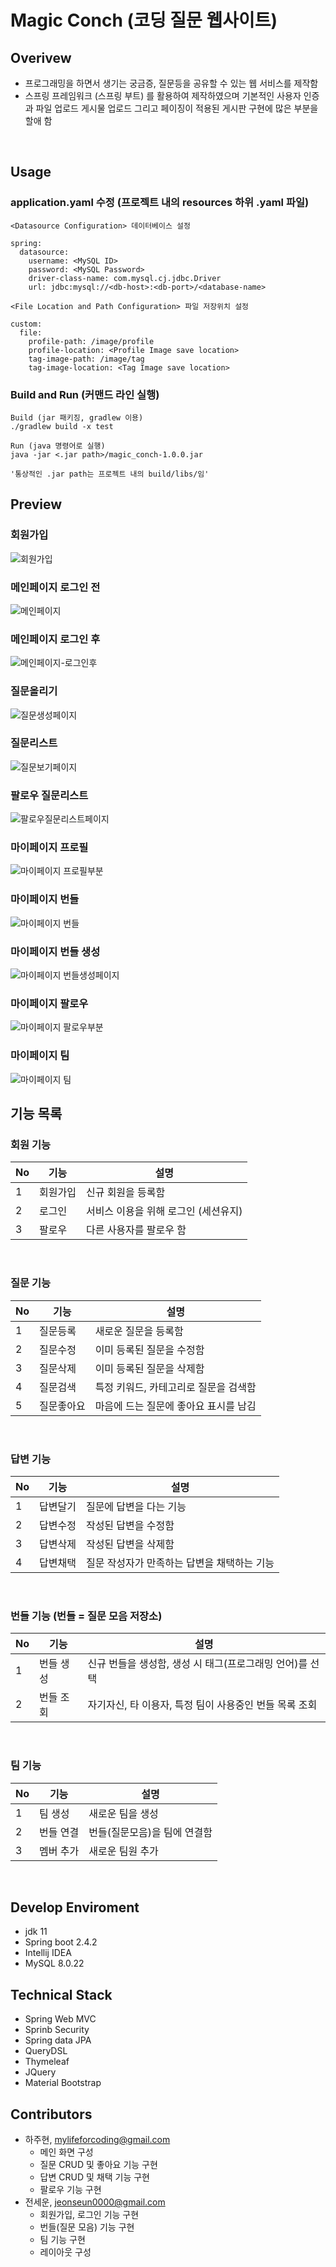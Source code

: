# Magic Conch (코딩 질문 웹사이트)
## Overivew
* 프로그래밍을 하면서 생기는 궁금증, 질문등을 공유할 수 있는 웹 서비스를 제작함
* 스프링 프레임워크 (스프링 부트) 를 활용하여 제작하였으며 기본적인 사용자 인증과 파일 업로드 게시물 업로드 그리고 페이징이 적용된 게시판 구현에 많은 부분을 할애 함

<br>

## Usage
### application.yaml 수정 (프로젝트 내의 resources 하위 .yaml 파일)

```
<Datasource Configuration> 데이터베이스 설정

spring:
  datasource:
    username: <MySQL ID>
    password: <MySQL Password>
    driver-class-name: com.mysql.cj.jdbc.Driver
    url: jdbc:mysql://<db-host>:<db-port>/<database-name>
```

```
<File Location and Path Configuration> 파일 저장위치 설정

custom:
  file:
    profile-path: /image/profile
    profile-location: <Profile Image save location>
    tag-image-path: /image/tag
    tag-image-location: <Tag Image save location>
```

### Build and Run (커맨드 라인 실행)
```
Build (jar 패키징, gradlew 이용)
./gradlew build -x test

Run (java 명령어로 실행)
java -jar <.jar path>/magic_conch-1.0.0.jar

'통상적인 .jar path는 프로젝트 내의 build/libs/임'
```

## Preview

### 회원가입

![회원가입](https://user-images.githubusercontent.com/50051656/111439696-f869a400-8748-11eb-9159-992552a041df.gif)

### 메인페이지 로그인 전

![메인페이지](https://user-images.githubusercontent.com/50051656/111439402-ae80be00-8748-11eb-8c4e-72d65f042a6b.gif)

### 메인페이지 로그인 후

![메인페이지-로그인후](https://user-images.githubusercontent.com/50051656/111439672-f43d8680-8748-11eb-92f3-b40d1c33bf07.gif)

### 질문올리기

![질문생성페이지](https://user-images.githubusercontent.com/50051656/111439784-0f0ffb00-8749-11eb-95bc-5d30dbd38cb9.gif)

### 질문리스트

![질문보기페이지](https://user-images.githubusercontent.com/50051656/111439774-0d463780-8749-11eb-9827-487f5bc9f6b0.gif)

### 팔로우 질문리스트

![팔로우질문리스트페이지](https://user-images.githubusercontent.com/50051656/111439778-0e776480-8749-11eb-9b31-52acbde60cbd.gif)

### 마이페이지 프로필

![마이페이지 프로필부분](https://user-images.githubusercontent.com/50051656/111439788-0fa89180-8749-11eb-983f-939dc2e24eb5.gif)

### 마이페이지 번들

![마이페이지 번들](https://user-images.githubusercontent.com/50051656/111439791-10412800-8749-11eb-9d3a-1b3aef6ab8f8.gif)

### 마이페이지 번들 생성

![마이페이지 번들생성페이지](https://user-images.githubusercontent.com/50051656/111439804-12a38200-8749-11eb-854e-9c0a66527e64.gif)

### 마이페이지 팔로우

![마이페이지 팔로우부분](https://user-images.githubusercontent.com/50051656/111439800-120aeb80-8749-11eb-9d80-25bdbb15033c.gif)

### 마이페이지 팀

![마이페이지 팀](https://user-images.githubusercontent.com/50051656/111439809-133c1880-8749-11eb-8385-3f20f7c80900.gif)

## 기능 목록
### 회원 기능
|No|기능|설명|
|---|---|---|
|1|회원가입|신규 회원을 등록함|
|2|로그인|서비스 이용을 위해 로그인 (세션유지)|
|3|팔로우|다른 사용자를 팔로우 함|
<br>

### 질문 기능
|No|기능|설명|
|---|---|---|
|1|질문등록|새로운 질문을 등록함|
|2|질문수정|이미 등록된 질문을 수정함|
|3|질문삭제|이미 등록된 질문을 삭제함|
|4|질문검색|특정 키워드, 카테고리로 질문을 검색함|
|5|질문좋아요|마음에 드는 질문에 좋아요 표시를 남김|
<br>

### 답변 기능
|No|기능|설명|
|---|---|---|
|1|답변달기|질문에 답변을 다는 기능|
|2|답변수정|작성된 답변을 수정함|
|3|답변삭제|작성된 답변을 삭제함|
|4|답변채택|질문 작성자가 만족하는 답변을 채택하는 기능|
<br>

### 번들 기능 (번들 = 질문 모음 저장소)
|No|기능|설명|
|---|---|---|
|1|번들 생성|신규 번들을 생성함, 생성 시 태그(프로그래밍 언어)를 선택|
|2|번들 조회|자기자신, 타 이용자, 특정 팀이 사용중인 번들 목록 조회|
<br>

### 팀 기능
|No|기능|설명|
|---|---|---|
|1|팀 생성|새로운 팀을 생성|
|2|번들 연결|번들(질문모음)을 팀에 연결함|
|3|멤버 추가|새로운 팀원 추가|
<br>

## Develop Enviroment
* jdk 11
* Spring boot 2.4.2
* Intellij IDEA
* MySQL 8.0.22

## Technical Stack
* Spring Web MVC
* Sprinb Security
* Spring data JPA
* QueryDSL
* Thymeleaf
* JQuery
* Material Bootstrap

## Contributors

* 하주현, mylifeforcoding@gmail.com
    * 메인 화면 구성
    * 질문 CRUD 및 좋아요 기능 구현
    * 답변 CRUD 및 채택 기능 구현
    * 팔로우 기능 구현
* 전세운, jeonseun0000@gmail.com
    * 회원가입, 로그인 기능 구현
    * 번들(질문 모음) 기능 구현
    * 팀 기능 구현
    * 레이아웃 구성